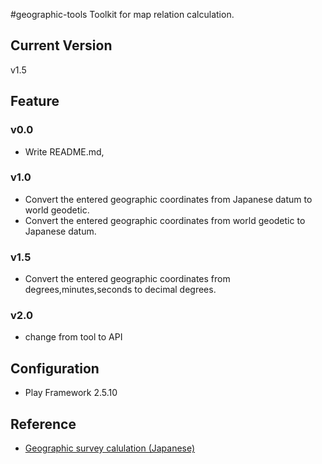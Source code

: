 #geographic-tools
Toolkit for map relation calculation.

## Current Version
v1.5

## Feature
### v0.0
- Write README.md,

### v1.0
- Convert the entered geographic coordinates from Japanese datum to world geodetic.
- Convert the entered geographic coordinates from world geodetic to Japanese datum.

### v1.5
- Convert the entered geographic coordinates from degrees,minutes,seconds to decimal degrees.

### v2.0
- change from tool to API

## Configuration
- Play Framework 2.5.10

## Reference
- [Geographic survey calulation (Japanese)](http://vldb.gsi.go.jp/sokuchi/surveycalc/api_help.html)

